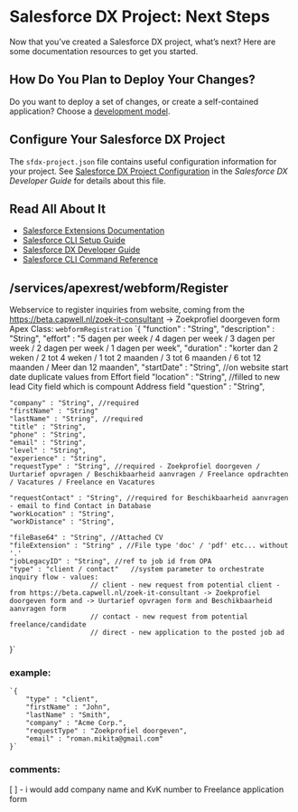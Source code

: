 # Salesforce DX Project: Next Steps

Now that you’ve created a Salesforce DX project, what’s next? Here are some documentation resources to get you started.

## How Do You Plan to Deploy Your Changes?

Do you want to deploy a set of changes, or create a self-contained application? Choose a [development model](https://developer.salesforce.com/tools/vscode/en/user-guide/development-models).

## Configure Your Salesforce DX Project

The `sfdx-project.json` file contains useful configuration information for your project. See [Salesforce DX Project Configuration](https://developer.salesforce.com/docs/atlas.en-us.sfdx_dev.meta/sfdx_dev/sfdx_dev_ws_config.htm) in the _Salesforce DX Developer Guide_ for details about this file.

## Read All About It

- [Salesforce Extensions Documentation](https://developer.salesforce.com/tools/vscode/)
- [Salesforce CLI Setup Guide](https://developer.salesforce.com/docs/atlas.en-us.sfdx_setup.meta/sfdx_setup/sfdx_setup_intro.htm)
- [Salesforce DX Developer Guide](https://developer.salesforce.com/docs/atlas.en-us.sfdx_dev.meta/sfdx_dev/sfdx_dev_intro.htm)
- [Salesforce CLI Command Reference](https://developer.salesforce.com/docs/atlas.en-us.sfdx_cli_reference.meta/sfdx_cli_reference/cli_reference.htm)


## /services/apexrest/webform/Register

Webservice to register inquiries from website, coming from the https://beta.capwell.nl/zoek-it-consultant -> Zoekprofiel doorgeven form
Apex Class: `webformRegistration`
`{
    "function" : "String",
    "description" : "String",
    "effort" : "5 dagen per week / 4 dagen per week / 3 dagen per week / 2 dagen per week / 1 dagen per week",
    "duration" : "korter dan 2 weken / 2 tot 4 weken / 1 tot 2 maanden / 3 tot 6 maanden / 6 tot 12 maanden / Meer dan 12 maanden",
    "startDate" : "String", //on website start date duplicate values from Effort field
    "location" : "String",  //filled to new lead City field which is compount Address field
    "question" : "String",
    
    "company" : "String", //required
    "firstName" : "String"
    "lastName" : "String", //required
    "title" : "String", 
    "phone" : "String",
    "email" : "String",
    "level" : "String",
    "experience" : "String",
    "requestType" : "String", //required - Zoekprofiel doorgeven / Uurtarief opvragen / Beschikbaarheid aanvragen / Freelance opdrachten / Vacatures / Freelance en Vacatures

    "requestContact" : "String", //required for Beschikbaarheid aanvragen - email to find Contact in Database
    "workLocation" : "String",
    "workDistance" : "String",

    "fileBase64" : "String", //Attached CV
    "fileExtension" : "String" , //File type 'doc' / 'pdf' etc... without '.'
    "jobLegacyID" : "String", //ref to job id from OPA
    "type" : "client / contact"   //system parameter to orchestrate inquiry flow - values:
                        // client - new request from potential client - from https://beta.capwell.nl/zoek-it-consultant -> Zoekprofiel doorgeven form and -> Uurtarief opvragen form and Beschikbaarheid aanvragen form
                        // contact - new request from potential freelance/candidate
                        // direct - new application to the posted job ad
}`

### example:
    `{
        "type" : "client",
        "firstName" : "John",
        "lastName" : "Smith",
        "company" : "Acme Corp.",
        "requestType" : "Zoekprofiel doorgeven",
        "email" : "roman.mikita@gmail.com"
    }`

### comments:
[ ] - i would add company name and KvK number to Freelance application form